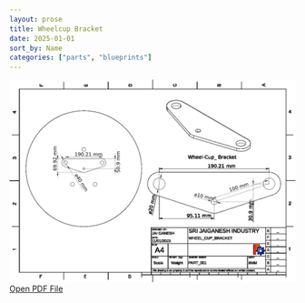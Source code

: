 ```yaml
---
layout: prose
title: Wheelcup Bracket
date: 2025-01-01
sort_by: Name
categories: ["parts", "blueprints"]
---
```


![wcb](wcb.png)
[Open PDF File](./wcb.pdf)